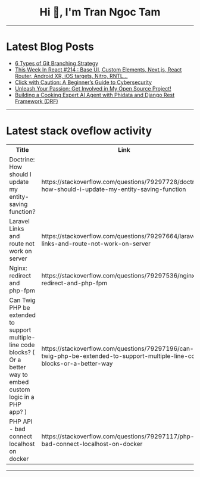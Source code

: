 <h1 align="center">Hi 👋, I'm Tran Ngoc Tam</h1>

---

# Latest Blog Posts 
<!-- BLOG-POST-LIST:START -->
- [6 Types of Git Branching Strategy](https://dev.to/juniourrau/6-types-of-git-branching-strategy-g54)
- [This Week In React #214 : Base UI, Custom Elements, Next.js, React Router, Android XR, iOS targets, Nitro, RNTL...](https://dev.to/sebastienlorber/this-week-in-react-214-base-ui-custom-elements-nextjs-react-router-android-xr-ios-targets-5d00)
- [Click with Caution: A Beginner’s Guide to Cybersecurity](https://dev.to/tochi_/click-with-caution-a-beginners-guide-to-cybersecurity-3ajo)
- [Unleash Your Passion: Get Involved in My Open Source Project!](https://dev.to/praveenrajamani/unleash-your-passion-get-involved-in-my-open-source-project-20bb)
- [Building a Cooking Expert AI Agent with Phidata and Django Rest Framework &lpar;DRF&rpar;](https://dev.to/shemanto_sharkar/building-a-cooking-expert-ai-agent-with-phidata-and-django-rest-framework-drf-3nch)
<!-- BLOG-POST-LIST:END -->

---

# Latest stack oveflow activity
<table>
  <tr><th>Title</th><th>Link</th></tr>
  <!-- STACKOVERFLOW:START --><tr><td>Doctrine: How should I update my entity-saving function?</td><td>https://stackoverflow.com/questions/79297728/doctrine-how-should-i-update-my-entity-saving-function</td></tr><tr><td>Laravel Links and route not work on server</td><td>https://stackoverflow.com/questions/79297664/laravel-links-and-route-not-work-on-server</td></tr><tr><td>Nginx: redirect and php-fpm</td><td>https://stackoverflow.com/questions/79297536/nginx-redirect-and-php-fpm</td></tr><tr><td>Can Twig PHP be extended to support multiple-line code blocks? &lpar; Or a better way to embed custom logic in a PHP app? &rpar;</td><td>https://stackoverflow.com/questions/79297196/can-twig-php-be-extended-to-support-multiple-line-code-blocks-or-a-better-way</td></tr><tr><td>PHP API - bad connect localhost on docker</td><td>https://stackoverflow.com/questions/79297117/php-api-bad-connect-localhost-on-docker</td></tr><!-- STACKOVERFLOW:END -->
</table>

---


